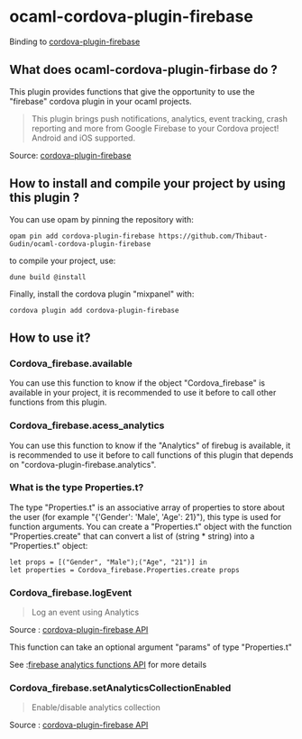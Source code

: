 # ocaml-cordova-plugin-firebase

Binding to [cordova-plugin-firebase](https://github.com/arnesson/cordova-plugin-firebase)

## What does ocaml-cordova-plugin-firbase do ?

This plugin provides functions that give the opportunity to use the
"firebase" cordova plugin in your ocaml projects.

> This plugin brings push notifications, analytics, event tracking,
  crash reporting and more from Google Firebase to your Cordova project!
  Android and iOS supported.

Source: [cordova-plugin-firebase](https://github.com/arnesson/cordova-plugin-firebase)

## How to install and compile your project by using this plugin ?

You can use opam by pinning the repository with:
```Shell
opam pin add cordova-plugin-firebase https://github.com/Thibaut-Gudin/ocaml-cordova-plugin-firebase
```

to compile your project, use:
```Shell
dune build @install
```

Finally, install the cordova plugin "mixpanel" with:
```Shell
cordova plugin add cordova-plugin-firebase
```


## How to use it?

### Cordova_firebase.available
You can use this function to know if the object "Cordova_firebase" is
available in your project, it is recommended to use it before to call
other functions from this plugin.

### Cordova_firebase.acess_analytics
You can use this function to know if the "Analytics" of firebug is
available, it is recommended to use it before to call functions of this
plugin that depends on "cordova-plugin-firebase.analytics".

### What is the type Properties.t?
The type "Properties.t" is an associative array of properties to store about the user (for
example "{'Gender': 'Male', 'Age': 21}"), this type is used for
function arguments.
You can create a "Properties.t" object with the function
"Properties.create" that can convert a list of (string * string) into a "Properties.t" object:
```Shell
let props = [("Gender", "Male");("Age", "21")] in
let properties = Cordova_firebase.Properties.create props
```

### Cordova_firebase.logEvent

> Log an event using Analytics

Source : [cordova-plugin-firebase API](https://github.com/arnesson/cordova-plugin-firebase/blob/master/docs/API.md)

This function can take an optional argument "params" of type "Properties.t"

See :[firebase analytics functions API](https://rnfirebase.io/reference/analytics#logEvent) for more details

### Cordova_firebase.setAnalyticsCollectionEnabled

> Enable/disable analytics collection

Source : [cordova-plugin-firebase API](https://github.com/arnesson/cordova-plugin-firebase/blob/master/docs/API.md)
